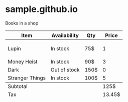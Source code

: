 # sample.github.io
<!DOCTYPE html>
<head>
	<meta charset="utf-8">
</head>
<body>
	<main>Books in a shop</main>
	<table>
		<tr>
			<th scope="col">Item</th>
            <th scope="col">Availability</th>
            <th scope="col">Qty</th>
            <th scope="col">Price</th>
		</tr>
		<tr>
		<tbody>
		    <td><p>Lupin</p></td>
			<td>In stock</td>
			<td>75$</td>
			<td>1</td>
		</tr>
		<tr>
			<td>Money Heist</td>
			<td>In stock</td>
			<td>90$</td>
			<td>3</td>
		</tr>
		<tr>
			<td>Dark</td>
			<td>Out of stock</td>
			<td>150$</td>
			<td>0</td>
		</tr>
		<tr>
			<td>Stranger Things</td>
			<td>In stock</td>
			<td>100$</td>
			<td>5</td>
		</tr>
		<tfoot>
			<tr>
				<td colspan="3">Subtotal</td>
				<td>125$</td>
			</tr>
			<tr>
				<td colspan="3">Tax</td>
				<td>13.45$</td>
			</tr>
		</tbody>
		</tfoot>
</body>
</html>
